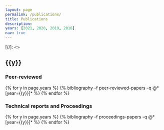 ```yaml
---
layout: page
permalink: /publications/
title: Publications 
description: 
years: [2021, 2020, 2019, 2016]
nav: true
---
```


[//]: <> <h2 class="year">{{y}}</h2>
### Peer-reviewed 
<div class="publications">
{% for y in page.years %}
  {% bibliography -f peer-reviewed-papers -q @*[year={{y}}]* %}
{% endfor %}
</div>

### Technical reports and Proceedings
<div class="publications">
{% for y in page.years %}
  {% bibliography -f proceedings-papers -q @*[year={{y}}]* %}
{% endfor %}
</div>

